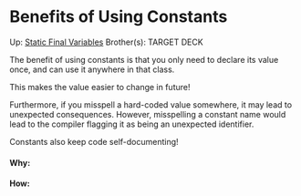 # Benefits of Using Constants

Up: [Static Final Variables](static_final_variables)
Brother(s):
TARGET DECK

The benefit of using constants is that you only need to declare its value once, and can use it anywhere in that class.

This makes the value easier to change in future!

Furthermore, if you misspell a hard-coded value somewhere, it may lead to unexpected consequences. However, misspelling a constant name would lead to the compiler flagging it as being an unexpected identifier.

Constants also keep code self-documenting!




































#### Why:
#### How:










